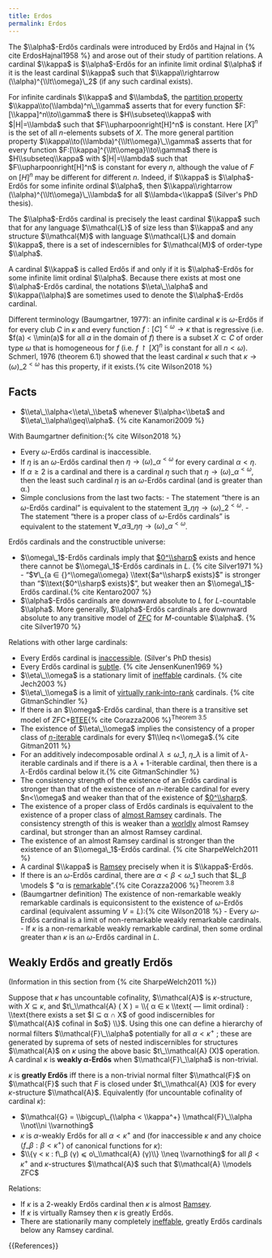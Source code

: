 ```yaml
---
title: Erdos
permalink: Erdos
---
```


The $\\alpha$-Erdős cardinals were introduced by Erdős and Hajnal in {% cite ErdosHajnal1958 %} and arose out of their study of partition relations. A cardinal $\\kappa$ is $\\alpha$-Erdős for an infinite limit ordinal $\\alpha$ if it is the least cardinal $\\kappa$ such that $\\kappa\\rightarrow (\\alpha)^{\\lt\\omega}\_2$ (if any such cardinal exists).

For infinite cardinals $\\kappa$ and $\\lambda$, the [partition property](Partition_property "Partition property") $\\kappa\\to(\\lambda)^n\_\\gamma$ asserts that for every function $F:[\\kappa]^n\\to\\gamma$ there is $H\\subseteq\\kappa$ with $|H|=\\lambda$ such that $F\\upharpoonright[H]^n$ is constant. Here $[X]^n$ is the set of all $n$-elements subsets of $X$. The more general partition property $\\kappa\\to(\\lambda)^{\\lt\\omega}\_\\gamma$ asserts that for every function $F:[\\kappa]^{\\lt\\omega}\\to\\gamma$ there is $H\\subseteq\\kappa$ with $|H|=\\lambda$ such that $F\\upharpoonright[H]^n$ is constant for every $n$, although the value of $F$ on $[H]^n$ may be different for different $n$. Indeed, if $\\kappa$ is $\\alpha$-Erdős for some infinite ordinal $\\alpha$, then $\\kappa\\rightarrow (\\alpha)^{\\lt\\omega}\_\\lambda$ for all $\\lambda<\\kappa$ (Silver's PhD thesis).

The $\\alpha$-Erdős cardinal is precisely the least cardinal $\\kappa$ such that for any language $\\mathcal{L}$ of size less than $\\kappa$ and any structure $\\mathcal{M}$ with language $\\mathcal{L}$ and domain $\\kappa$, there is a set of indescernibles for $\\mathcal{M}$ of order-type $\\alpha$.

A cardinal $\\kappa$ is called Erdős if and only if it is $\\alpha$-Erdős for some infinite limit ordinal $\\alpha$. Because there exists at most one $\\alpha$-Erdős cardinal, the notations $\\eta\_\\alpha$ and $\\kappa(\\alpha)$ are sometimes used to denote the $\\alpha$-Erdős cardinal.

Different terminology (Baumgartner, 1977): an infinite cardinal $κ$ is $ω$-Erdős if for every club $C$ in $κ$ and every function $f : [C]^{<ω} → κ$ that is regressive (i.e. $f(a) < \\min(a)$ for
all $a$ in the domain of $f$) there is a subset $X ⊂ C$ of order type $ω$ that is homogeneous for $f$ (i.e. $f ↾ [X]^n$ is constant for all $n < ω$). Schmerl, 1976 (theorem 6.1) showed that the least cardinal $κ$ such that $κ → (ω)\_2^{<ω}$ has this property, if it exists.{% cite Wilson2018 %}

## Facts
-    $\\eta\_\\alpha<\\eta\_\\beta$ whenever $\\alpha<\\beta$ and $\\eta\_\\alpha\\geq\\alpha$. {% cite Kanamori2009 %}

With Baumgartner definition:{% cite Wilson2018 %}
-    Every $ω$-Erdős cardinal is inaccessible.
-    If $η$ is an $ω$-Erdős cardinal then $η → (ω)\_α^{<ω}$ for every cardinal $α < η$.
-    If $α ≥ 2$ is a cardinal and there is a cardinal $η$ such that $η → (ω)\_α^{<ω}$, then the least such cardinal $η$ is an $ω$-Erdős cardinal (and is greater than α.)
-    Simple conclusions from the last two facts:
    -    The statement “there is an $ω$-Erdős cardinal” is equivalent to the statement $∃\_η η → (ω)\_2^{<ω}$.
    -    The statement “there is a proper class of $ω$-Erdős cardinals” is equivalent to the statement $∀\_α ∃\_η η → (ω)\_α^{<ω}$.

Erdős cardinals and the constructible universe:
-    $\\omega\_1$-Erdős cardinals imply that [$0^\\sharp$](Zero_sharp "Zero sharp") exists and hence there cannot be $\\omega\_1$-Erdős cardinals in $L$. {% cite Silver1971 %}
    -    “$∀\_{a ∈ {}^\\omega\\omega} \\text{$a^\\sharp$ exists}$” is stronger than “$\\text{$0^\\sharp$ exists}$”, but weaker then an $\\omega\_1$-Erdős cardinal.{% cite Kentaro2007 %}
-    $\\alpha$-Erdős cardinals are downward absolute to $L$ for $L$-countable $\\alpha$. More generally, $\\alpha$-Erdős cardinals are downward absolute to any transitive model of [ZFC](ZFC "ZFC") for $M$-countable $\\alpha$. {% cite Silver1970 %}

Relations with other large cardinals:
-    Every Erdős cardinal is [inaccessible](Inaccessible "Inaccessible"). (Silver's PhD thesis)
-    Every Erdős cardinal is [subtle](Subtle "Subtle"). {% cite JensenKunen1969 %}
-    $\\eta\_\\omega$ is a stationary limit of [ineffable](Ineffable "Ineffable") cardinals. {% cite Jech2003 %}
-    $\\eta\_\\omega$ is a limit of [virtually rank-into-rank](Rank-into-rank "Rank-into-rank") cardinals. {% cite GitmanSchindler %}
-    If there is an $\\omega$-Erdős cardinal, than there is a transitive set model of ZFC+[BTEE](BTEE "BTEE"){% cite Corazza2006 %}<sup>Theorem 3.5</sup>
-    The existence of $\\eta\_\\omega$ implies the consistency of a proper class of [$n$-iterable](Ramsey#iterable "Ramsey#iterable") cardinals for every $1\\leq n<\\omega$.{% cite Gitman2011 %}
-    For an additively indecomposable ordinal $λ ≤ ω\_1$, $η\_λ$ is a limit of $λ$-iterable cardinals and if there is a $λ + 1$-iterable cardinal, then there is a $λ$-Erdős cardinal below it.{% cite GitmanSchindler %}
-    The consistency strength of the existence of an Erdős cardinal is stronger than that of the existence of an $n$-iterable cardinal for every $n<\\omega$ and weaker than that of the existence of [$0^\\sharp$](Zero_sharp "Zero sharp").
-    The existence of a proper class of Erdős cardinals is equivalent to the existence of a proper class of [almost Ramsey](Ramsey#Almost_Ramsey_cardinal "Ramsey#Almost Ramsey cardinal") cardinals. The consistency strength of this is weaker than a [worldly](Worldly "Worldly") almost Ramsey cardinal, but stronger than an almost Ramsey cardinal.
-    The existence of an almost Ramsey cardinal is stronger than the existence of an $\\omega\_1$-Erdős cardinal. {% cite SharpeWelch2011 %}
-    A cardinal $\\kappa$ is [Ramsey](Ramsey "Ramsey") precisely when it is $\\kappa$-Erdős.
-    If there is an $ω$-Erdős cardinal, there are $α < β < ω\_1$ such that $L\_β \\models $ “α is [remarkable](Remarkable "Remarkable")”.{% cite Corazza2006 %}<sup>Theorem 3.8</sup>
-    (Baumgartner definition) The existence of non-remarkable weakly remarkable cardinals is equiconsistent to the existence of $ω$-Erdős cardinal (equivalent assuming $V=L$):{% cite Wilson2018 %}
    -    Every $ω$-Erdős cardinal is a limit of non-remarkable weakly remarkable cardinals.
    -    If $κ$ is a non-remarkable weakly remarkable cardinal, then some ordinal greater than $κ$ is an $ω$-Erdős cardinal in $L$.

## Weakly Erdős and greatly Erdős
(Information in this section from {% cite SharpeWelch2011 %})

Suppose that $κ$ has uncountable cofinality, $\\mathcal{A}$ is $κ$-structure, with $X ⊆ κ$, and $t\_\\mathcal{A} ( X ) = \\{ α ∈ κ \\text{ — limit ordinal} : \\text{there exists a set $I ⊆ α ∩ X$ of good indiscernibles for $\\mathcal{A}$ cofinal in $α$} \\}$. Using this one can define a hierarchy of normal filters $\\mathcal{F}\_\\alpha$ potentially for all $α < κ^+$ ; these are generated by suprema of
sets of nested indiscernibles for structures $\\mathcal{A}$ on $κ$ using the above basic $t\_\\mathcal{A} (X)$ operation. A cardinal $κ$ is **weakly $α$-Erdős** when $\\mathcal{F}\_\\alpha$ is non-trivial.

$κ$ is **greatly Erdős** iff there is a non-trivial normal filter $\\mathcal{F}$ on $\\mathcal{F}$ such that $F$ is closed under $t\_\\mathcal{A} (X)$ for every $κ$-structure $\\mathcal{A}$. Equivalently (for uncountable cofinality of cardinal $κ$):
-    $\\mathcal{G} = \\bigcup\_{\\alpha < \\kappa^+} \\mathcal{F}\_\\alpha \\not\\ni \\varnothing$
-    $κ$ is $α$-weakly Erdős for all $α < κ^+$
and (for inaccessible $κ$ and any choice $⟨ f\_β : β < κ^+ ⟩$ of canonical functions for $κ$):
-    $\\{γ < κ : f\_β (γ) ⩽ o\_\\mathcal{A} (γ)\\} \\neq \\varnothing$ for all $β < κ^+$ and $κ$-structures $\\mathcal{A}$ such that $\\mathcal{A} \\models ZFC$

Relations:
-    If $κ$ is a $2$-weakly Erdős cardinal then $κ$ is almost [Ramsey](Ramsey "Ramsey").
-    If $κ$ is virtually Ramsey then $κ$ is greatly Erdős.
-    There are stationarily many completely [ineffable](Ineffable "Ineffable"), greatly Erdős cardinals below any Ramsey cardinal.

{{References}}